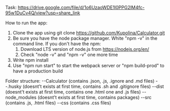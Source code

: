 Task: https://drive.google.com/file/d/1o6UzaoWDE1l0PPG2lM4fc-95w1DuCv4Q/view?usp=share_link

How to run the app: 
1. Clone the app using git clone https://github.com/Kupolina/Calculator.git
2. Be sure you have the node package manager. White "npm -v" in the command line.
    If you don't have the npm:
    1) Download LTS version of node.js from https://nodejs.org/en/
    2) Check "node -v" and "npm -v" one more time
3. Write npm install
4. Use "npm run start" to start the webpack server or "npm build-prod" to have a production build

Folder structure: --Calculator (contains .json, .js, .ignore and .md files)
                    --.husky (doesnt't exists at first time, contains .sh and .gitignore files)
                    --dist (doesnt't exists at first time, contains one .html one and .js files)
                    --node_modules (doesnt't exists at first time, contains packages)
                    --src (contains .js, .html files)
                      --css (contains .css files)

